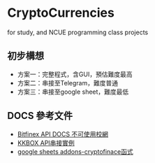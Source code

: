 # CryptoCurrencies
for study, and NCUE programming class projects
## 初步構想
* 方案一：完整程式，含GUI，預估難度最高
* 方案二：串接至Telegram，難度普通
* 方案三：串接至google sheet，難度最低

## DOCS 參考文件
* [Bitfinex API DOCS 不可使用校網]("https://docs.bitfinex.com/docs")
* [KKBOX API串接實例](https://www.learncodewithmike.com/2020/02/python-kkbox-open-api.html)
* [google sheets addons-cryptofinace函式](https://cryptofinance.ai)